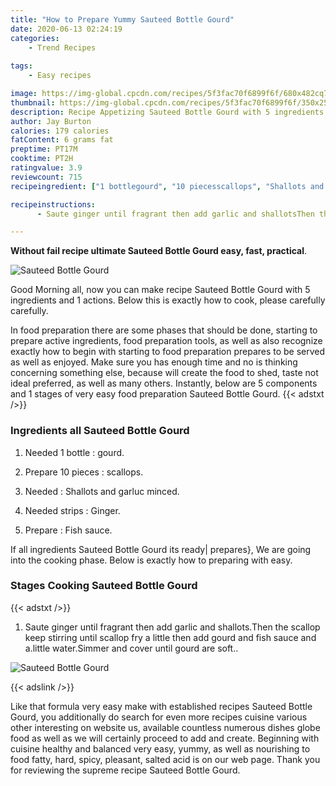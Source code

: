 ```yaml
---
title: "How to Prepare Yummy Sauteed Bottle Gourd"
date: 2020-06-13 02:24:19
categories:
    - Trend Recipes
    
tags:
    - Easy recipes

image: https://img-global.cpcdn.com/recipes/5f3fac70f6899f6f/680x482cq70/sauteed-bottle-gourd-recipe-main-photo.jpg
thumbnail: https://img-global.cpcdn.com/recipes/5f3fac70f6899f6f/350x250cq70/sauteed-bottle-gourd-recipe-main-photo.jpg
description: Recipe Appetizing Sauteed Bottle Gourd with 5 ingredients and 1 stages of easy cooking.
author: Jay Burton
calories: 179 calories
fatContent: 6 grams fat
preptime: PT17M
cooktime: PT2H
ratingvalue: 3.9
reviewcount: 715
recipeingredient: ["1 bottlegourd", "10 piecesscallops", "Shallots and garluc minced", "stripsGinger", "Fish sauce"]

recipeinstructions: 
      - Saute ginger until fragrant then add garlic and shallotsThen the scallop keep stirring until scallop fry a little then add gourd and fish sauce and alittle waterSimmer and cover until gourd are soft

---
```




**Without fail recipe ultimate Sauteed Bottle Gourd easy, fast, practical**. 


![Sauteed Bottle Gourd](https://img-global.cpcdn.com/recipes/5f3fac70f6899f6f/680x482cq70/sauteed-bottle-gourd-recipe-main-photo.jpg "Sauteed Bottle Gourd")




Good Morning all, now you can make recipe Sauteed Bottle Gourd with 5 ingredients and 1 actions. Below this is exactly how to cook, please carefully carefully.

In food preparation there are some phases that should be done, starting to prepare active ingredients, food preparation tools, as well as also recognize exactly how to begin with starting to food preparation prepares to be served as well as enjoyed. Make sure you has enough time and no is thinking concerning something else, because will create the food to shed, taste not ideal preferred, as well as many others. Instantly, below are 5 components and 1 stages of very easy food preparation Sauteed Bottle Gourd.
{{< adstxt />}}

### Ingredients all Sauteed Bottle Gourd


1. Needed 1 bottle : gourd.

1. Prepare 10 pieces : scallops.

1. Needed  : Shallots and garluc minced.

1. Needed strips : Ginger.

1. Prepare  : Fish sauce.



If all ingredients Sauteed Bottle Gourd its ready| prepares}, We are going into the cooking phase. Below is exactly how to preparing with easy.

### Stages Cooking Sauteed Bottle Gourd

{{< adstxt />}}


1. Saute ginger until fragrant then add garlic and shallots.Then the scallop keep stirring until scallop fry a little then add gourd and fish sauce and a.little water.Simmer and cover until gourd are soft..



![Sauteed Bottle Gourd](https://img-global.cpcdn.com/steps/1c80d6f85b1548d9/160x128cq70/sauteed-bottle-gourd-recipe-step-1-photo.jpg" "Sauteed Bottle Gourd")





{{< adslink />}}

Like that formula very easy make with established recipes Sauteed Bottle Gourd, you additionally do search for even more recipes cuisine various other interesting on website us, available countless numerous dishes globe food as well as we will certainly proceed to add and create. Beginning with cuisine healthy and balanced very easy, yummy, as well as nourishing to food fatty, hard, spicy, pleasant, salted acid is on our web page. Thank you for reviewing the supreme recipe Sauteed Bottle Gourd.
